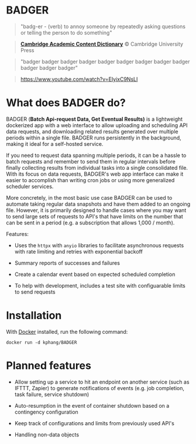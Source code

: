 # BADGER

  

> "badg-er - (verb) to annoy someone by repeatedly asking questions or telling the person to do something"

>

> [**Cambridge Academic Content Dictionary**](https://dictionary.cambridge.org/dictionary/english/ "Cambridge Academic Content Dictionary") © Cambridge University Press

  

> "badger badger badger badger badger badger badger badger badger badger badger badger"

>

> https://www.youtube.com/watch?v=EIyixC9NsLI

  
  

# What does BADGER do?

  

BADGER (**Batch Api-request Data, Get Eventual Results)** is a lightweight dockerized app with a web interface to allow uploading and scheduling API data requests, and downloading related results generated over multiple periods within a single file. BADGER runs persistently in the background, making it ideal for a self-hosted service.

  

If you need to request data spanning multiple periods, it can be a hassle to batch requests and remember to send them in regular intervals before finally collecting results from individual tasks into a single consolidated file. With its focus on data requests, BADGER's web app interface can make it easier to accomplish than writing cron jobs or using more generalized scheduler services.

  

More concretely, in the most basic use case BADGER can be used to automate taking regular data snapshots and have them added to an ongoing file. However, it is primarily designed to handle cases where you may want to send large sets of requests to API's that have limits on the number that can be sent in a period (e.g. a subscription that allows 1,000 / month).

  

Features:

- Uses the `httpx` with `anyio` libraries to facilitate asynchronous requests with rate limiting and retries with exponential backoff

- Summary reports of successes and failures

- Create a calendar event based on expected scheduled completion

- To help with development, includes a test site with configuarable limits to send requests

# Installation
With [Docker](https://www.docker.com) installed, run the following command:

    docker run -d kphang/BADGER

# Planned features

- Allow setting up a service to hit an endpoint on another service (such as IFTTT, Zapier) to generate notifications of events (e.g. job completion, task failure, service shutdown)

- Auto-resumption in the event of container shutdown based on a contingency configuration

- Keep track of configurations and limits from previously used API's

- Handling non-data objects